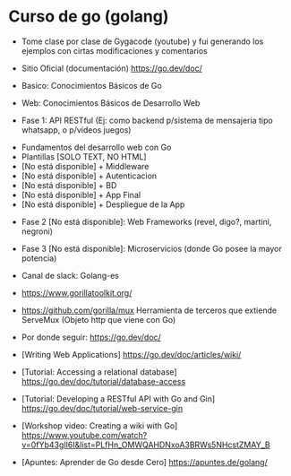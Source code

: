 # Curso de go (golang)

* Tome clase por clase de Gygacode (youtube) y fui generando los ejemplos con cirtas modificaciones y comentarios

* Sitio Oficial (documentación)
    https://go.dev/doc/

* Basico: Conocimientos Básicos de Go

* Web: Conocimientos Básicos de Desarrollo Web

* Fase 1: API RESTful (Ej: como backend p/sistema de mensajeria tipo whatsapp, o p/videos juegos)

+ Fundamentos del desarrollo web con Go
+ Plantillas [SOLO TEXT, NO HTML]
+ [No está disponible] + Middleware
+ [No está disponible] + Autenticacion
+ [No está disponible] + BD
+ [No está disponible] + App Final
+ [No está disponible] + Despliegue de la App

* Fase 2 [No está disponible]: Web Frameworks (revel, digo?, martini, negroni)
* Fase 3 [No está disponible]: Microservicios (donde Go posee la mayor potencia)


* Canal de slack: Golang-es

* https://www.gorillatoolkit.org/

* https://github.com/gorilla/mux
    Herramienta de terceros que extiende ServeMux (Objeto http que viene con Go)

* Por donde seguir: https://go.dev/doc/

* [Writing Web Applications] https://go.dev/doc/articles/wiki/
* [Tutorial: Accessing a relational database] https://go.dev/doc/tutorial/database-access
* [Tutorial: Developing a RESTful API with Go and Gin] https://go.dev/doc/tutorial/web-service-gin

* [Workshop video: Creating a wiki with Go] https://www.youtube.com/watch?v=0fYb43gIl6I&list=PLfHn_OMWQAHDNxoA3BRWs5NHcstZMAY_B
* [Apuntes: Aprender de Go desde Cero] https://apuntes.de/golang/
